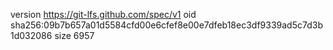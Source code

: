 version https://git-lfs.github.com/spec/v1
oid sha256:09b7b657a01d5584cfd00e6cfef8e00e7dfeb18ec3df9339ad5c7d3b1d032086
size 6957
